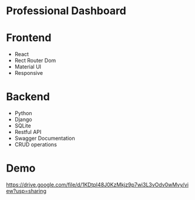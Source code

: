 # Professional Dashboard

# Frontend

- React
- Rect Router Dom
- Material UI
- Responsive

# Backend

- Python
- Django
- SQLite
- Restful API
- Swagger Documentation
- CRUD operations

# Demo

https://drive.google.com/file/d/1KDtpI48J0KzMkjz9p7wi3L3vOdv0wMvy/view?usp=sharing

